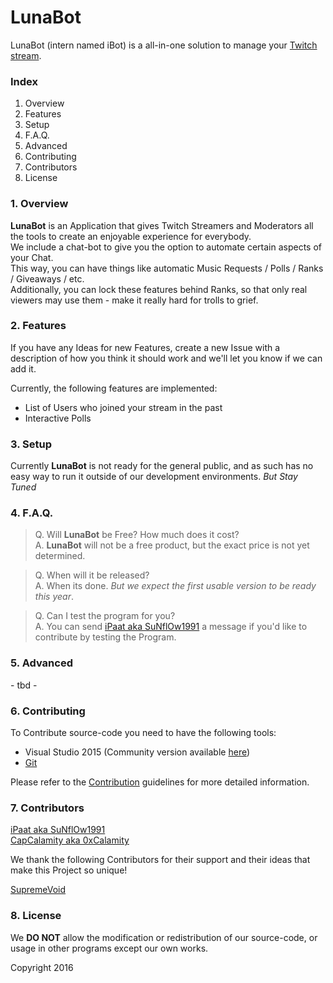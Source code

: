 # LunaBot

LunaBot (intern named iBot) is a all-in-one solution to manage your [Twitch stream](https://twitch.tv).

### Index
  1. Overview
  2. Features
  3. Setup
  4. F.A.Q.
  5. Advanced
  6. Contributing
  7. Contributors
  8. License

### 1. Overview

**LunaBot** is an Application that gives Twitch Streamers and Moderators all the tools to create an enjoyable experience for everybody.  
We include a chat-bot to give you the option to automate certain aspects of your Chat.  
This way, you can have things like automatic Music Requests / Polls / Ranks / Giveaways / etc.  
Additionally, you can lock these features behind Ranks, so that only real viewers may use them - make it really hard for trolls to grief.

### 2. Features

If you have any Ideas for new Features, create a new Issue with a description of how you think it should work and we'll let you know if we can add it.

Currently, the following features are implemented:
  - List of Users who joined your stream in the past
  - Interactive Polls

### 3. Setup

Currently **LunaBot** is not ready for the general public, and as such has no easy way to run it outside of our development environments. *But Stay Tuned*

### 4. F.A.Q.

> Q. Will **LunaBot** be Free? How much does it cost?  
> A. **LunaBot** will not be a free product, but the exact price is not yet determined.

> Q. When will it be released?  
> A. When its done. *But we expect the first usable version to be ready this year*.

> Q. Can I test the program for you?  
> A. You can send [iPaat aka SuNflOw1991](https://github.com/SuNflOw1991) a message if you'd like to contribute by testing the Program.


### 5. Advanced

\- tbd -

### 6. Contributing

To Contribute source-code you need to have the following tools:
 - Visual Studio 2015 (Community version available [here](https://www.visualstudio.com/en-us/products/visual-studio-community-vs.aspx))
 - [Git](https://git-scm.com/)

Please refer to the [Contribution](https://github.com/SuNflOw1991/iBot/blob/develop/CONTRIBUTION.md) guidelines for more detailed information.



### 7. Contributors

[iPaat aka SuNflOw1991](https://github.com/SuNflOw1991)  
[CapCalamity aka 0xCalamity](https://github.com/CapCalamity)  

We thank the following Contributors for their support and their ideas that make this Project so unique!

[SupremeVoid](https://github.com/SupremeVoid)

### 8. License

We **DO NOT** allow the modification or redistribution of our source-code, or usage in other programs except our own works.

Copyright 2016
